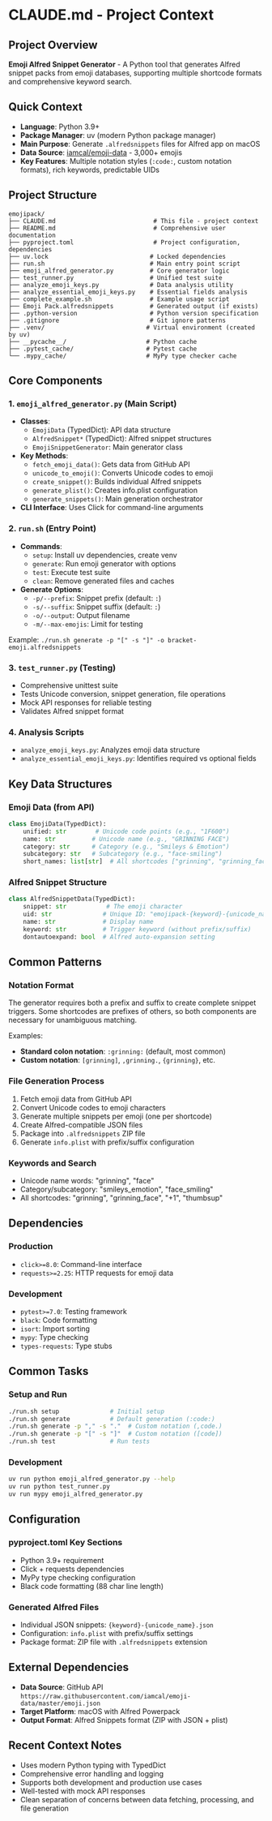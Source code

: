 # CLAUDE.md - Project Context

## Project Overview

**Emoji Alfred Snippet Generator** - A Python tool that generates Alfred snippet packs from emoji databases, supporting multiple shortcode formats and comprehensive keyword search.

## Quick Context

- **Language**: Python 3.9+
- **Package Manager**: uv (modern Python package manager)
- **Main Purpose**: Generate `.alfredsnippets` files for Alfred app on macOS
- **Data Source**: [iamcal/emoji-data](https://github.com/iamcal/emoji-data) - 3,000+ emojis
- **Key Features**: Multiple notation styles (`:code:`, custom notation formats), rich keywords, predictable UIDs

## Project Structure

```
emojipack/
├── CLAUDE.md                           # This file - project context
├── README.md                           # Comprehensive user documentation
├── pyproject.toml                      # Project configuration, dependencies
├── uv.lock                            # Locked dependencies
├── run.sh                             # Main entry point script
├── emoji_alfred_generator.py          # Core generator logic
├── test_runner.py                     # Unified test suite
├── analyze_emoji_keys.py              # Data analysis utility
├── analyze_essential_emoji_keys.py    # Essential fields analysis
├── complete_example.sh                # Example usage script
├── Emoji Pack.alfredsnippets          # Generated output (if exists)
├── .python-version                    # Python version specification
├── .gitignore                         # Git ignore patterns
├── .venv/                            # Virtual environment (created by uv)
├── __pycache__/                      # Python cache
├── .pytest_cache/                    # Pytest cache
└── .mypy_cache/                      # MyPy type checker cache
```

## Core Components

### 1. `emoji_alfred_generator.py` (Main Script)
- **Classes**:
  - `EmojiData` (TypedDict): API data structure
  - `AlfredSnippet*` (TypedDict): Alfred snippet structures
  - `EmojiSnippetGenerator`: Main generator class
- **Key Methods**:
  - `fetch_emoji_data()`: Gets data from GitHub API
  - `unicode_to_emoji()`: Converts Unicode codes to emoji
  - `create_snippet()`: Builds individual Alfred snippets
  - `generate_plist()`: Creates info.plist configuration
  - `generate_snippets()`: Main generation orchestrator
- **CLI Interface**: Uses Click for command-line arguments

### 2. `run.sh` (Entry Point)
- **Commands**:
  - `setup`: Install uv dependencies, create venv
  - `generate`: Run emoji generator with options
  - `test`: Execute test suite
  - `clean`: Remove generated files and caches
- **Generate Options**:
  - `-p/--prefix`: Snippet prefix (default: `:`)
  - `-s/--suffix`: Snippet suffix (default: `:`)
  - `-o/--output`: Output filename
  - `-m/--max-emojis`: Limit for testing

Example: `./run.sh generate -p "[" -s "]" -o bracket-emoji.alfredsnippets`

### 3. `test_runner.py` (Testing)
- Comprehensive unittest suite
- Tests Unicode conversion, snippet generation, file operations
- Mock API responses for reliable testing
- Validates Alfred snippet format

### 4. Analysis Scripts
- `analyze_emoji_keys.py`: Analyzes emoji data structure
- `analyze_essential_emoji_keys.py`: Identifies required vs optional fields

## Key Data Structures

### Emoji Data (from API)
```python
class EmojiData(TypedDict):
    unified: str        # Unicode code points (e.g., "1F600")
    name: str          # Unicode name (e.g., "GRINNING FACE")
    category: str      # Category (e.g., "Smileys & Emotion")
    subcategory: str   # Subcategory (e.g., "face-smiling")
    short_names: list[str]  # All shortcodes ["grinning", "grinning_face"]
```

### Alfred Snippet Structure
```python
class AlfredSnippetData(TypedDict):
    snippet: str           # The emoji character
    uid: str              # Unique ID: "emojipack-{keyword}-{unicode_name}"
    name: str             # Display name
    keyword: str          # Trigger keyword (without prefix/suffix)
    dontautoexpand: bool  # Alfred auto-expansion setting
```

## Common Patterns

### Notation Format
The generator requires both a prefix and suffix to create complete snippet triggers. Some shortcodes are prefixes of others, so both components are necessary for unambiguous matching.

Examples:
- **Standard colon notation**: `:grinning:` (default, most common)
- **Custom notation**: `[grinning]`, `,grinning.`, `{grinning}`, etc.

### File Generation Process
1. Fetch emoji data from GitHub API
2. Convert Unicode codes to emoji characters
3. Generate multiple snippets per emoji (one per shortcode)
4. Create Alfred-compatible JSON files
5. Package into `.alfredsnippets` ZIP file
6. Generate `info.plist` with prefix/suffix configuration

### Keywords and Search
- Unicode name words: "grinning", "face"
- Category/subcategory: "smileys_emotion", "face_smiling"
- All shortcodes: "grinning", "grinning_face", "+1", "thumbsup"

## Dependencies

### Production
- `click>=8.0`: Command-line interface
- `requests>=2.25`: HTTP requests for emoji data

### Development
- `pytest>=7.0`: Testing framework
- `black`: Code formatting
- `isort`: Import sorting
- `mypy`: Type checking
- `types-requests`: Type stubs

## Common Tasks

### Setup and Run
```bash
./run.sh setup              # Initial setup
./run.sh generate           # Default generation (:code:)
./run.sh generate -p "," -s "."  # Custom notation (,code.)
./run.sh generate -p "[" -s "]"  # Custom notation ([code])
./run.sh test               # Run tests
```

### Development
```bash
uv run python emoji_alfred_generator.py --help
uv run python test_runner.py
uv run mypy emoji_alfred_generator.py
```

## Configuration

### pyproject.toml Key Sections
- Python 3.9+ requirement
- Click + requests dependencies
- MyPy type checking configuration
- Black code formatting (88 char line length)

### Generated Alfred Files
- Individual JSON snippets: `{keyword}-{unicode_name}.json`
- Configuration: `info.plist` with prefix/suffix settings
- Package format: ZIP file with `.alfredsnippets` extension

## External Dependencies

- **Data Source**: GitHub API `https://raw.githubusercontent.com/iamcal/emoji-data/master/emoji.json`
- **Target Platform**: macOS with Alfred Powerpack
- **Output Format**: Alfred Snippets format (ZIP with JSON + plist)

## Recent Context Notes

- Uses modern Python typing with TypedDict
- Comprehensive error handling and logging
- Supports both development and production use cases
- Well-tested with mock API responses
- Clean separation of concerns between data fetching, processing, and file generation